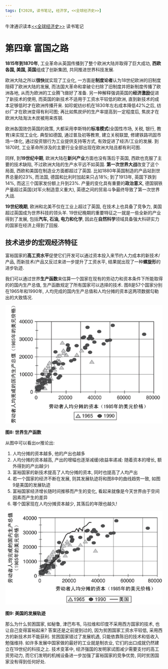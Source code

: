 ```yaml
---
tags: [Y2020, 读书笔记, 经济学, <<全球经济史>>]
---
```


牛津通识读本[<<全球经济史>>](https://book.douban.com/subject/26345472/) 读书笔记

# 第四章 富国之路

**1815年到1870年**, 工业革命从英国传播到了整个欧洲大陆并取得了巨大成功, **西欧各国, 美国, 英国**组成了创新集团, 共同推进世界科技发展.

欧洲大陆之所以**很快**就实现了工业化, 一方面是**制度论者**认为18世纪欧洲的旧制度阻碍了欧洲大陆的发展, 而法国大革命和拿破仑扫除了旧制度并把新制度传播了欧洲各地, 从而为欧洲的工业腾飞做好了准备. 另一种解释强调英国的**经济激励**促进了新技术的使用, 而英国的新技术不适用于工资水平较低的欧洲, 直到新技术的成本足够低时才在欧洲传播开来. 如珍妮纺纱机在1830年左右成本降低42%之后, 纺纱厂才在欧洲变得有利可图; 再比如焦炭炉的生产率提高到一定程度后, 焦炭才在欧洲大陆淘汰木炭被用来炼钢.

欧洲各国效仿英国的政策, 大都采用李斯特的**标准模式**(全国性市场, 关税, 银行, 教育)来实现工业化. 典型如德国, 通过普及初等教育, 建立关税联盟, 修建铁路巩固市场一体化, 通过投资银行为工业提供支持等方式, 有效促进了经济/工业的发展. 到1870时, 工业革命所涉及的主要行业全部出现在欧洲大陆且都有利可图.

同样, 到**19世纪中期**, 欧洲大陆在**新兴产业**方面也没有落后于英国, 西欧也克服了主要的技术缺陷, 不过欧洲大陆的生产水平远不如英国. **第一次世界大战**改变了这个局面, 西欧和美国在制造业方面都超过了英国. 比如1880年英国制造的产品站到世界总量的23%, 而法国, 德国和比利时加起来只占18%; 到了1913年, 英国下跌到14%, 而这三个国家发份额上升到23%. 产量的变化具有重要的**政治意义**, 德国钢铁产量超过英国(对军火制造意义重大), 英德之间的贸易斗争最终导致了第一次世界大战.

**19世纪晚期**, 欧洲和北美不仅在工业上超过了英国, 在技术上也具备了竞争力, 美国超过英国成为世界科技的领头羊. 19世纪晚期的重要特征之一就是一些全新的产业得到了发展, 包括**汽车, 石油, 电力和化学**, 因此在**自然科学**领域具备强大科研实力的国家在经济上得到了回报.

## 技术进步的宏观经济特征

富裕国家的**高工资水平**促使它们开发可以通过资本投入来节约人力成本的新技术/产品, 而新技术/产品又反过来进一步提升了工资水平, 结果就出现了一种**螺旋形**的进步轨迹.

我们可以通过世界**生产函数**来估算一个国家在现有的劳动力和资本条件下所能取得的的国内生产总值, 生产函数规定了所有国家可以选择的技术. 图8是57个国家分别在1965年和1990年, 人均完成的国内生产总值和人均分摊的资本这两项数据勾勒出的大致情况.

![图8](/assets/images/20200504/p8.png)

**图8: 世界生产函数**

从图中可以看出or推论出:

1. 人均分摊的资本越多, 他的产出也越多
2. 人均分摊的资本越高, 产出的增幅也逐渐减缓(收益率递减: 随着资本的增长, 额外得到的产出越少)
3. 富裕国家的新技术提高了人均分摊的资本, 同时也提高了人均产出
4. 若一个国家的经济不断在发展, 则其发展轨迹将和图8中的曲线趋势一致, 如图9是美国的发展轨迹
5. 富裕国家经济增长随时间推移而产生的变化, 看起来就像是今天世界由于空间因素而产生的差异
6. 哪个国家现在人均分摊资本越少, 其落后的年限也越久!

![图9](/assets/images/20200504/p9.png)

**图9: 美国的发展轨迹**

那么为什么贫困国家, 如秘鲁, 津巴布韦, 马拉维和印度不采用西方国家的技术, 也让自己变得富裕起来? 答案还是之前提到过的, 因为贫困国家工资水平较低, 采用西方的新技术并不能获利. 贫困国家错过了发展机遇, 只能依靠陈旧的技术和低收入勉强维持. 如许多发展中国家做的最好的工业就是制衣业, 它们的出口成就仍然建立在19世纪的科技之上. 技术变革中, 经济强国的发明家试图减少需要支付的高工资劳动力, 而它们发明的机械设备进一步加强了富裕国家的竞争优势, 同时贫困国家没有得到任何好处.
